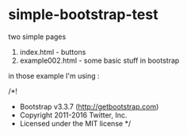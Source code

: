 # simple-bootstrap-test


two simple pages
1. index.html - buttons
2. example002.html - some basic stuff in bootstrap



in those example I'm using :

/*!
 * Bootstrap v3.3.7 (http://getbootstrap.com)
 * Copyright 2011-2016 Twitter, Inc.
 * Licensed under the MIT license
 */
